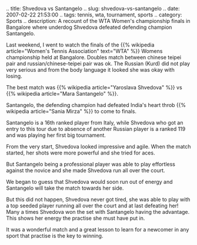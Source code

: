 .. title: Shvedova vs Santangelo
.. slug: shvedova-vs-santangelo
.. date: 2007-02-22 21:53:00
.. tags: tennis, wta, tournament, sports
.. category: Sports
.. description: A recount of the WTA Women's championship finals in Bangalore where underdog Shvedova defeated defending champion Santangelo.

Last weekend, I went to watch the finals of the {{% wikipedia article="Women's Tennis Association" text="WTA" %}} Womens championship held at
Bangalore. Doubles match between chinese teipei pair and russian/chinese-teipei
pair was ok. The Russian (Kurd) did not play very serious and from the body
language it looked she was okay with losing.

The best match was {{% wikipedia article="Yaroslava Shvedova" %}} vs {{% wikipedia article="Mara Santangelo" %}}.


Santangelo, the defending champion had defeated India's heart throb {{% wikipedia article="Sania Mirza" %}} to
come to finals.

Santangelo is a 16th ranked player from Italy, while Shvedova who got an entry
to this tour due to absence of another Russian player is a ranked 119 and was
playing her first big tournament.



From the very start, Shvedova looked impressive and agile. When the match
started, her shots were more powerful and she tried for aces.

But Santangelo being a professional player was able to play effortless against
the novice and she made Shvedova run all over the court.

We began to guess that Shvedova would soon run out of energy and Santangelo will
take the match towards her side.

But this did not happen, Shvedova never got tired, she was able to play with a
top seeded player running all over the court and at last defeating her! Many a
times Shvedova won the set with Santangelo having the advantage. This shows her
energy the practise she must have put in.

It was a wonderful match and a great lesson to learn for a newcomer in any sport
that practise is the key to winning.